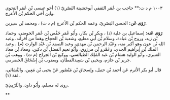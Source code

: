 ١٠٠٣ م د ت:** حاجب بن عُمَر الثقفي أبوخشينة البَصْرِيّ (١) أخو عيسى بْن عُمَر النحوي وابن أخي الحكم بْن الأعرج.

**رَوَى عَن:** الحسن البَصْرِيّ، وعمه الحكم بْن الأعرج (م د ت) ، ومحمد بْن سيرين.

**رَوَى عَنه:** إسماعيل بن علية (د) ، وبكر بْن بكار، وأَبُو عُمَر حَفْص بْن عُمَر الحوضي، وحماد بْن زيد، وروح بْن عبادة، وسلام بْن أَبي مطيع، وشعبة بْن الحجاج وهما من أقرانه، وعبد الله بْن عون وهو أكبر منه، وعَبْد الرحمن بْن مهدي، وعبد الصمد بْن عَبْد الوارث (م) ، وعبد الملك بْن إبراهيم الجدي، وعَمْرو بْن مرزوق، وأَبُو نعيم الفضل بْن دكين، ومعاذ بْن معاذ العنبري، وأَبُو الوليد هشام بْن عَبد المَلِك الطيالسي، ووكيع بْن الجراح (م ت) ، ووهب بْن جرير بْن حازم، ويحيى بْن سَعِيدالقطان، ويعقوب بْن إِسْحَاقَ الحضرمي.

قال أبو بكر الأثرم عَن أحمد بْن حنبل، وإسحاق بْن مَنْصُور عَنْ يحيى بْن مَعِين، والنَّسَائي، ثقة (١) .

روى له مسلم، وأَبُو داود، والتِّرْمِذِيّ.

**